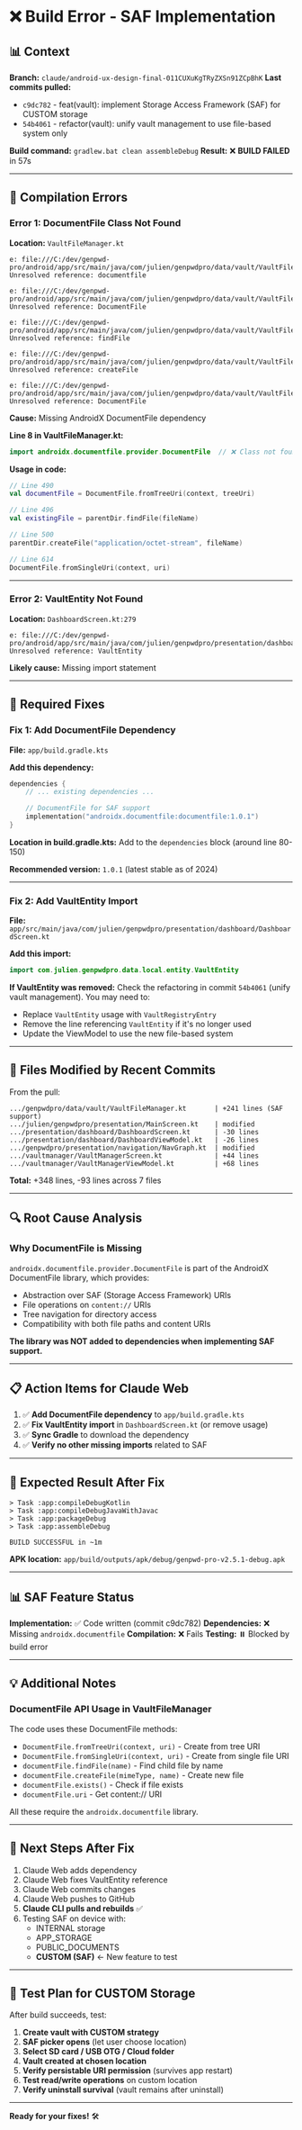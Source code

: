 # ❌ Build Error - SAF Implementation

## 📊 Context

**Branch:** `claude/android-ux-design-final-011CUXuKgTRyZXSn91ZCpBhK`
**Last commits pulled:**
- `c9dc782` - feat(vault): implement Storage Access Framework (SAF) for CUSTOM storage
- `54b4061` - refactor(vault): unify vault management to use file-based system only

**Build command:** `gradlew.bat clean assembleDebug`
**Result:** ❌ **BUILD FAILED** in 57s

---

## 🔴 Compilation Errors

### Error 1: DocumentFile Class Not Found

**Location:** `VaultFileManager.kt`

```
e: file:///C:/dev/genpwd-pro/android/app/src/main/java/com/julien/genpwdpro/data/vault/VaultFileManager.kt:8:17
Unresolved reference: documentfile

e: file:///C:/dev/genpwd-pro/android/app/src/main/java/com/julien/genpwdpro/data/vault/VaultFileManager.kt:490:26
Unresolved reference: DocumentFile

e: file:///C:/dev/genpwd-pro/android/app/src/main/java/com/julien/genpwdpro/data/vault/VaultFileManager.kt:496:36
Unresolved reference: findFile

e: file:///C:/dev/genpwd-pro/android/app/src/main/java/com/julien/genpwdpro/data/vault/VaultFileManager.kt:500:36
Unresolved reference: createFile

e: file:///C:/dev/genpwd-pro/android/app/src/main/java/com/julien/genpwdpro/data/vault/VaultFileManager.kt:614:32
Unresolved reference: DocumentFile
```

**Cause:** Missing AndroidX DocumentFile dependency

**Line 8 in VaultFileManager.kt:**
```kotlin
import androidx.documentfile.provider.DocumentFile  // ❌ Class not found
```

**Usage in code:**
```kotlin
// Line 490
val documentFile = DocumentFile.fromTreeUri(context, treeUri)

// Line 496
val existingFile = parentDir.findFile(fileName)

// Line 500
parentDir.createFile("application/octet-stream", fileName)

// Line 614
DocumentFile.fromSingleUri(context, uri)
```

---

### Error 2: VaultEntity Not Found

**Location:** `DashboardScreen.kt:279`

```
e: file:///C:/dev/genpwd-pro/android/app/src/main/java/com/julien/genpwdpro/presentation/dashboard/DashboardScreen.kt:279:12
Unresolved reference: VaultEntity
```

**Likely cause:** Missing import statement

---

## 🔧 Required Fixes

### Fix 1: Add DocumentFile Dependency

**File:** `app/build.gradle.kts`

**Add this dependency:**
```kotlin
dependencies {
    // ... existing dependencies ...

    // DocumentFile for SAF support
    implementation("androidx.documentfile:documentfile:1.0.1")
}
```

**Location in build.gradle.kts:** Add to the `dependencies` block (around line 80-150)

**Recommended version:** `1.0.1` (latest stable as of 2024)

---

### Fix 2: Add VaultEntity Import

**File:** `app/src/main/java/com/julien/genpwdpro/presentation/dashboard/DashboardScreen.kt`

**Add this import:**
```kotlin
import com.julien.genpwdpro.data.local.entity.VaultEntity
```

**If VaultEntity was removed:** Check the refactoring in commit `54b4061` (unify vault management). You may need to:
- Replace `VaultEntity` usage with `VaultRegistryEntry`
- Remove the line referencing `VaultEntity` if it's no longer used
- Update the ViewModel to use the new file-based system

---

## 📁 Files Modified by Recent Commits

From the pull:
```
.../genpwdpro/data/vault/VaultFileManager.kt       | +241 lines (SAF support)
.../julien/genpwdpro/presentation/MainScreen.kt    | modified
.../presentation/dashboard/DashboardScreen.kt      | -30 lines
.../presentation/dashboard/DashboardViewModel.kt   | -26 lines
.../genpwdpro/presentation/navigation/NavGraph.kt  | modified
.../vaultmanager/VaultManagerScreen.kt             | +44 lines
.../vaultmanager/VaultManagerViewModel.kt          | +68 lines
```

**Total:** +348 lines, -93 lines across 7 files

---

## 🔍 Root Cause Analysis

### Why DocumentFile is Missing

`androidx.documentfile.provider.DocumentFile` is part of the AndroidX DocumentFile library, which provides:
- Abstraction over SAF (Storage Access Framework) URIs
- File operations on `content://` URIs
- Tree navigation for directory access
- Compatibility with both file paths and content URIs

**The library was NOT added to dependencies when implementing SAF support.**

---

## 📋 Action Items for Claude Web

1. ✅ **Add DocumentFile dependency** to `app/build.gradle.kts`
2. ✅ **Fix VaultEntity import** in `DashboardScreen.kt` (or remove usage)
3. ✅ **Sync Gradle** to download the dependency
4. ✅ **Verify no other missing imports** related to SAF

---

## 🎯 Expected Result After Fix

```
> Task :app:compileDebugKotlin
> Task :app:compileDebugJavaWithJavac
> Task :app:packageDebug
> Task :app:assembleDebug

BUILD SUCCESSFUL in ~1m
```

**APK location:** `app/build/outputs/apk/debug/genpwd-pro-v2.5.1-debug.apk`

---

## 📊 SAF Feature Status

**Implementation:** ✅ Code written (commit c9dc782)
**Dependencies:** ❌ Missing `androidx.documentfile`
**Compilation:** ❌ Fails
**Testing:** ⏸️ Blocked by build error

---

## 💡 Additional Notes

### DocumentFile API Usage in VaultFileManager

The code uses these DocumentFile methods:
- `DocumentFile.fromTreeUri(context, uri)` - Create from tree URI
- `DocumentFile.fromSingleUri(context, uri)` - Create from single file URI
- `documentFile.findFile(name)` - Find child file by name
- `documentFile.createFile(mimeType, name)` - Create new file
- `documentFile.exists()` - Check if file exists
- `documentFile.uri` - Get content:// URI

All these require the `androidx.documentfile` library.

---

## 🚀 Next Steps After Fix

1. Claude Web adds dependency
2. Claude Web fixes VaultEntity reference
3. Claude Web commits changes
4. Claude Web pushes to GitHub
5. **Claude CLI pulls and rebuilds** ✅
6. Testing SAF on device with:
   - INTERNAL storage
   - APP_STORAGE
   - PUBLIC_DOCUMENTS
   - **CUSTOM (SAF)** ← New feature to test

---

## 📝 Test Plan for CUSTOM Storage

After build succeeds, test:

1. **Create vault with CUSTOM strategy**
2. **SAF picker opens** (let user choose location)
3. **Select SD card / USB OTG / Cloud folder**
4. **Vault created at chosen location**
5. **Verify persistable URI permission** (survives app restart)
6. **Test read/write operations** on custom location
7. **Verify uninstall survival** (vault remains after uninstall)

---

**Ready for your fixes!** 🛠️

